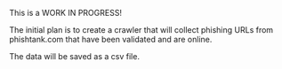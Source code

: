 This is a WORK IN PROGRESS!

The initial plan is to create a crawler that will collect phishing URLs from phishtank.com that have been validated and are online.

The data will be saved as a csv file.
